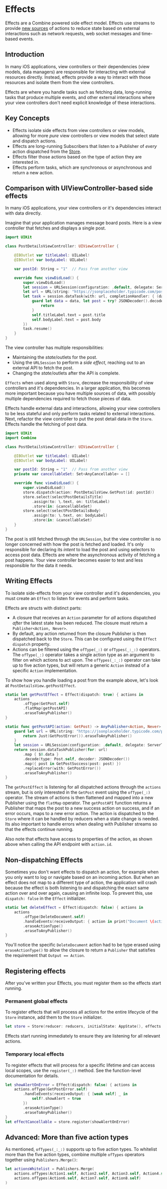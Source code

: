 # Effects

Effects are a Combine powered side effect model. Effects use streams to provide [new sources](https://martinfowler.com/eaaDev/EventSourcing.html) of actions to reduce state based on external interactions such as network requests, web socket messages and time-based events.

## Introduction

In many iOS applications, view controllers or their dependencies (view models, data managers) are responsible for interacting with external resources directly. Instead, effects provide a way to interact with those resources and isolate them from the view controllers.

Effects are where you handle tasks such as fetching data, long-running tasks that produce multiple events, and other external interactions where your view controllers don't need explicit knowledge of these interactions.

## Key Concepts

- Effects isolate side effects from view controllers or view models, allowing for more _pure_ view controllers or view models that select state and dispatch actions.
- Effects are long-running Subscribers that listen to a Publisher of _every_ action dispatched from the [Store](guide/store).
- Effects filter those actions based on the type of action they are interested in.
- Effects perform tasks, which are synchronous or asynchronous and return a new action.

## Comparison with UIViewController-based side effects

In many iOS applications, your view controllers or it's dependencies interact with data directly.

Imagine that your application manages message board posts. Here is a view controller that fetches and displays a single post.

```swift
import UIKit

class PostDetailsViewController: UIViewController {

    @IBOutlet var titleLabel: UILabel!
    @IBOutlet var bodyLabel: UILabel!

    var postId: String = "1"  // Pass from another view

    override func viewDidLoad() {
        super.viewDidLoad()
        let session = URLSession(configuration: .default, delegate: ServerTrustDelegate(), delegateQueue: .main)
        let url = URL(string: "https://jsonplaceholder.typicode.com/posts/\(postId)")!
        let task = session.dataTask(with: url, completionHandler: { (data: Data?, response: URLResponse?, error: Error?) -> Void in
            guard let data = data, let post = try? JSONDecoder().decode(Post.self, from: data) else {
                return
            }
            self.titleLabel.text = post.title
            self.bodyLabel.text = post.body
        })
        task.resume()
    }
}
```

The view controller has multiple responsibilities:

- Maintaining the _state_/outlets for the post.
- Using the `URLSession` to perform a _side effect_, reaching out to an external API to fetch the post.
- Changing the _state_/outlets after the API is complete.

`Effects` when used along with `Store`, decrease the responsibility of view controllers and it's dependencies.  In a larger application, this becomes more important because you have multiple sources of data, with possibly multiple dependencies required to fetch those pieces of data.

Effects handle external data and interactions, allowing your view controllers to be less stateful and only perform tasks related to external interactions. Next, refactor the view controller to put the post detail data in the `Store`. Effects handle the fetching of post data.

```swift
import UIKit
import Combine

class PostDetailsViewController: UIViewController {

    @IBOutlet var titleLabel: UILabel!
    @IBOutlet var bodyLabel: UILabel!

    var postId: String = "1"  // Pass from another view
    private var cancellableSet: Set<AnyCancellable> = []

    override func viewDidLoad() {
        super.viewDidLoad()
        store.dispatch(action: PostDetailsView.GetPost(id: postId))
        store.select(selectPostDetailsTitle)
            .assign(to: \.text, on: titleLabel)
            .store(in: &cancellableSet)
        store.select(selectPostDetailsBody)
            .assign(to: \.text, on: bodyLabel)
            .store(in: &cancellableSet)
    }
}
```

The post is still fetched through the `URLSession`, but the view controller is no longer concerned with how the post is fetched and loaded. It's only responsible for declaring its _intent_ to load the post and using selectors to access post data. Effects are where the asynchronous activity of fetching a post happens. Your view controller becomes easier to test and less responsible for the data it needs.

## Writing Effects

To isolate side-effects from your view controller and it's dependencies, you must create an `Effect` to listen for events and perform tasks.

Effects are structs with distinct parts:

- A closure that receives an  `Action` parameter for _all_ actions dispatched _after_ the latest state has been reduced.  The closure must return a `Publisher<Action, Never>`.
- By default, any action returned from the closure Publisher is then dispatched back to the `Store`.  This can be configured using the `Effect` `dispatch` property. 
- Actions can be filtered using the `ofType(_:)` or `ofTypes(_:_:)` operators. The `ofType(_:)` operator takes a single action type as an argument to filter on which actions to act upon.  The `ofTypes(_:_:)` operator can take up to five action types, but will return a generic `Action` instead of a specific `Action` implementation.

To show how you handle loading a post from the example above, let's look at `PostDetailsView.getPostEffect`.

```swift
static let getPostEffect = Effect(dispatch: true) { actions in
    actions
        .ofType(GetPost.self)
        .flatMap(getPostAPI)
        .eraseToAnyPublisher()
}

static func getPostAPI(action: GetPost) -> AnyPublisher<Action, Never> {
    guard let url = URL(string: "https://jsonplaceholder.typicode.com/posts/\(action.id)") else {
        return Just(GetPostError()).eraseToAnyPublisher()
    }
    let session = URLSession(configuration: .default, delegate: ServerTrustDelegate(), delegateQueue: .main)
    return session.dataTaskPublisher(for: url)
        .map { $0.data }
        .decode(type: Post.self, decoder: JSONDecoder())
        .map({ post in GetPostSuccess(post: post) })
        .replaceError(with: GetPostError())
        .eraseToAnyPublisher()
}
```

The `getPostEffect` is listening for all dispatched actions through the `actions` stream, but is only interested in the `GetPost` event using the `ofType(_:)` operator. The stream of actions is then flattened and mapped into a new Publisher using the `flatMap` operator. The `getPostAPI` function returns a Publisher that maps the post to a new success action on success, and if an error occurs, maps to a new error action. The action is dispatched to the `Store` where it can be handled by reducers when a state change is needed. Its also important to handle errors when dealing with Publisher streams so that the effects continue running.

Also note that effects have access to properties of the action, as shown above when calling the API endpoint with `action.id`.

## Non-dispatching Effects

Sometimes you don't want effects to dispatch an action, for example when you only want to log or navigate based on an incoming action. But when an effect does not map to a different type of action, the application will crash because the effect is both listening to and dispatching the exact same action over and over again, causing an infinite loop. To prevent this, use `dispatch: false` in the `Effect` initializer.

```swift
static let deleteEffect = Effect(dispatch: false) { actions in
    actions
        .ofType(DeleteDocument.self)
        .handleEvents(receiveOutput: { action in print("Document \(action.id) deleted.") })
        .eraseActionType()
        .eraseToAnyPublisher()
}
```
You'll notice the specific `DeleteDocument` action had to be type erased using `eraseActionType()` to allow the closure to return a `Publisher` that satisfies the requirement that `Output == Action`.

## Registering effects

After you've written your Effects, you must register them so the effects start running. 

### Permanent global effects

To register effects that will process all actions for the entire lifecycle of the `Store` instance, add them to the `Store` initializer.

```swift
let store = Store(reducer: reducers, initialState: AppState(), effects: [PostDetailsView.getPostEffect])
```

Effects start running immediately to ensure they are listening for all relevant actions.

### Temporary local effects

To register effects that will process for a specific lifetime and can access local scopes, use the `register(_:)` method.  See the function-level documentation for details.
```swift
let showAlertOnError = Effect(dispatch: false) { actions in
    actions.ofType(GetPostError.self)
        .handleEvents(receiveOutput: { [weak self] _ in
            self?.showAlert = true
        })
        .eraseActionType()
        .eraseToAnyPublisher()
}
let effectCancellable = store.register(showAlertOnError)
```
## Advanced: More than five action types

As mentioned, `ofTypes(_:_:)` supports up to five action types.  To whitelist more than the five action types, combine multiple `ofTypes` operators together using `Publishers.Merge()`:
```swift
let actionsWhitelist = Publishers.Merge(
    actions.ofTypes(Action1.self, Action2.self, Action3.self, Action4.self, Action5.self), 
    actions.ofTypes(Action6.self, Action7.self, Action8.self)
)
```
